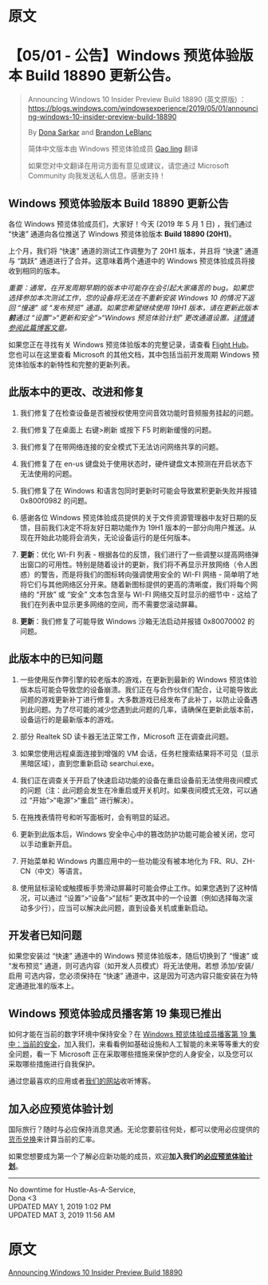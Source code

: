 # 原文

# 【05/01 - 公告】Windows 预览体验版本 Build 18890 更新公告。

> Announcing Windows 10 Insider Preview Build 18890 (英文原版) ：https://blogs.windows.com/windowsexperience/2019/05/01/announcing-windows-10-insider-preview-build-18890  
> 
> By [Dona Sarkar](https://blogs.windows.com/windowsexperience/author/dona-sarkar/) and [Brandon LeBlanc](https://blogs.windows.com/windowsexperience/author/brandonleblanc/)  
> 
> 简体中文版本由 Windows 预览体验成员 [Gao ling](https://answers.microsoft.com/zh-hans/profile/4e1113c0-eb29-4e90-9782-f1931bae8489) 翻译  
> 
> 如果您对中文翻译在用词方面有意见或建议，请您通过 Microsoft Community 向我发送私人信息。感谢支持！ 

## Windows 预览体验版本 Build 18890 更新公告

各位 Windows 预览体验成员们，大家好！今天 (2019 年 5 月 1 日) ，我们通过 “快速” 通道向各位推送了 Windows 预览体验版本 **Build 18890 (20H1)**。

上个月，我们将 “快速” 通道的测试工作调整为了 20H1 版本，并且将 “快速” 通道与 “跳跃” 通道进行了合并。这意味着两个通道中的 Windows 预览体验成员将接收到相同的版本。

*重要：通常，在开发周期早期的版本中可能存在会引起大家痛苦的 bug。如果您选择参加本次测试工作，您的设备将无法在不重新安装 Windows 10 的情况下返回 “慢速” 或 “发布预览” 通道。如果您希望继续使用 19H1 版本，请在更新此版本**前**通过 “设置”>“更新和安全”>“Windows 预览体验计划” 更改通道设置。[详情请参阅此篇博客文章](https://blogs.windows.com/windowsexperience/2019/04/08/releasing-the-may-2019-update-to-the-release-preview-ring/)。*

如果您正在寻找有关 Windows 预览体验版本的完整记录，请查看 [Flight Hub](https://aka.ms/flighthub)。您也可以在这里查看 Microsoft 的其他文档，其中包括当前开发周期 Windows 预览体验版本的新特性和完整的更新列表。

## 此版本中的更改、改进和修复

1. 我们修复了在检查设备是否被授权使用空间音效功能时音频服务挂起的问题。

2. 我们修复了在桌面上 右键>刷新 或按下 F5 时刷新缓慢的问题。

3. 我们修复了在带网络连接的安全模式下无法访问网络共享的问题。

4. 我们修复了在 en-us 键盘处于使用状态时，硬件键盘文本预测在开启状态下无法使用的问题。

5. 我们修复了在 Windows 和语言包同时更新时可能会导致累积更新失败并报错 0x800f0982 的问题。

6. 感谢各位 Windows 预览体验成员提供的关于文件资源管理器中友好日期的反馈，目前我们决定不将友好日期功能作为 19H1 版本的一部分向用户推送。从现在开始此功能将会消失，无论设备运行的是任何版本。

7. **更新**：优化 WI-FI 列表 - 根据各位的反馈，我们进行了一些调整以提高网络弹出窗口的可用性。特别是随着设计的更新，我们将不再显示开放网络（令人困惑）的警告，而是将我们的图标转向强调使用安全的 WI-FI 网络 - 简单明了地将它们与其他网络区分开来。随着新图标提供的更高的清晰度，我们将每个网络的 “开放” 或 “安全” 文本包含至与 WI-FI 网络交互时显示的细节中 - 这给了我们在列表中显示更多网络的空间，而不需要您滚动屏幕。

8. **更新**：我们修复了可能导致 Windows 沙箱无法启动并报错 0x80070002 的问题。

## 此版本中的已知问题

1. 一些使用反作弊引擎的较老版本的游戏，在更新到最新的 Windows 预览体验版本后可能会导致您的设备崩溃。我们正在与合作伙伴们配合，让可能导致此问题的游戏更新补丁进行修复。大多数游戏已经发布了此补丁，以防止设备遇到此问题。为了尽可能的减少您遇到此问题的几率，请确保在更新此版本前，设备运行的是最新版本的游戏。

2. 部分 Realtek SD 读卡器无法正常工作，Microsoft 正在调查此问题。

3. 如果您使用远程桌面连接到增强的 VM 会话，任务栏搜索结果将不可见（显示黑暗区域），直到您重新启动 searchui.exe。

4. 我们正在调查关于开启了快速启动功能的设备在重启设备前无法使用夜间模式的问题（注：此问题会发生在冷重启或开关机时。如果夜间模式无效，可以通过 “开始”>“电源”>“重启” 进行解决）。

5. 在拖拽表情符号和听写面板时，会有明显的延迟。

6. 更新到此版本后，Windows 安全中心中的篡改防护功能可能会被关闭，您可以手动重新开启。

7. 开始菜单和 Windows 内置应用中的一些功能没有被本地化为 FR、RU、ZH-CN（中文）等语言。

8. 使用鼠标滚轮或触摸板手势滑动屏幕时可能会停止工作。如果您遇到了这种情况，可以通过 “设置”>“设备”>“鼠标” 更改其中的一个设置（例如选择每次滚动多少行），应当可以解决此问题，直到设备关机或重新启动。

## 开发者已知问题

如果您安装过 “快速” 通道中的 Windows 预览体验版本，随后切换到了 “慢速” 或 “发布预览” 通道，则可选内容（如开发人员模式）将无法使用。若想 添加/安装/启用 可选内容，您必须保持在 “快速” 通道中，这是因为可选内容只能安装在为特定通道批准的版本上。

## Windows 预览体验成员播客第 19 集现已推出

如何才能在当前的数字环境中保持安全？在 [Windows 预览体验成员播客第 19 集中：当前的安全](http://aka.ms/wippodcastep19)，加入我们，来看看例如基础设施和人工智能的未来等等重大的安全问题，看一下 Microsoft 正在采取哪些措施来保护您的人身安全，以及您可以采取哪些措施进行自我保护。

通过您最喜欢的应用或者[我们的网站](http://aka.ms/wippodcastep19)收听博客。

## 加入必应预览体验计划

国际旅行？随时与必应保持消息灵通。无论您要前往何处，都可以使用必应提供的[货币兑换](https://www.bing.com/search?q=1000+yen+to+20+dollars&PC=U316&cvid=ceda6e228bd64e4ba3560f005052849a&&FORM=BIWIF1)来计算当前的汇率。

如果您想要成为第一个了解必应新功能的成员，欢迎**加入我们的[必应预览体验计划](https://www.bing.com/insider/)**。

---
No downtime for Hustle-As-A-Service,  
Dona <3  
UPDATED MAY 1, 2019 1:02 PM  
UPDATED MAT 3, 2019 11:56 AM

# 原文

[Announcing Windows 10 Insider Preview Build 18890](https://blogs.windows.com/windowsexperience/2019/05/01/announcing-windows-10-insider-preview-build-18890/)